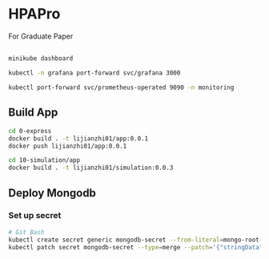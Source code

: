 # HPAPro
For Graduate Paper


## 
```bash
minikube dashboard 

kubectl -n grafana port-forward svc/grafana 3000

kubectl port-forward svc/prometheus-operated 9090 -n monitoring
```

## Build App
```bash
cd 0-express
docker build . -t lijianzhi01/app:0.0.1
docker push lijianzhi01/app:0.0.1

cd 10-simulation/app
docker build . -t lijianzhi01/simulation:0.0.3
```

## Deploy Mongodb
### Set up secret
```bash
# Git Bash
kubectl create secret generic mongodb-secret --from-literal=mongo-root-username='jianzhili' -n demo
kubectl patch secret mongodb-secret --type=merge --patch='{"stringData":{"mongo-root-password":"123456"}}' -n demo
```